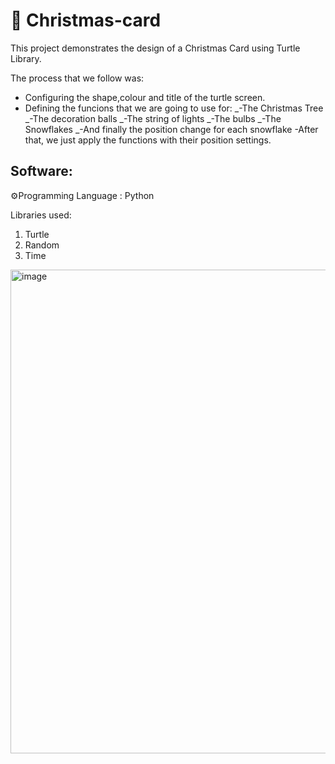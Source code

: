 # 🎄 Christmas-card

This project demonstrates the design of a Christmas Card using Turtle Library.

The process that we follow was:
- Configuring the shape,colour and title of the turtle screen.
- Defining the funcions that we are going to use for:
  _-The Christmas Tree
  _-The decoration balls
  _-The string of lights
  _-The bulbs
  _-The Snowflakes
  _-And finally the position change for each snowflake
-After that, we just apply the functions with their position settings.


## Software:

⚙️Programming Language : Python

Libraries used:

1) Turtle
2) Random
3) Time

<img width="774" alt="image" src="https://github.com/giannpan/Christmas-card/assets/119360228/c295761e-ce61-415a-b063-8e5d00e76f19">


